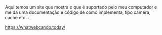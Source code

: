 
Aqui temos um site que mostra o que é suportado pelo meu computador e me da uma documentação e código de como implementa, tipo camera, cache etc...

https://whatwebcando.today/